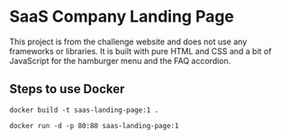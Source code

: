  # SaaS Company Landing Page 

  
This project is from the  challenge website and does not use any frameworks or libraries. It is built with pure HTML and CSS and a bit of JavaScript for the hamburger menu  and the FAQ accordion.
 

 

## Steps to use Docker 

 ```shell
docker build -t saas-landing-page:1 .
```

```shell
docker run -d -p 80:80 saas-landing-page:1
```
